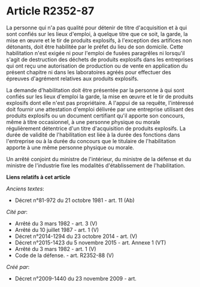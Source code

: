 # Article R2352-87

La personne qui n'a pas qualité pour détenir de titre d'acquisition et à qui sont confiés sur les lieux d'emploi, à quelque
titre que ce soit, la garde, la mise en œuvre et le tir de produits explosifs, à l'exception des artifices non détonants,
doit être habilitée par le préfet du lieu de son domicile. Cette habilitation n'est exigée ni pour l'emploi de fusées
paragrêles ni lorsqu'il s'agit de destruction des déchets de produits explosifs dans les entreprises qui ont reçu une
autorisation de production ou de vente en application du présent chapitre ni dans les laboratoires agréés pour effectuer des
épreuves d'agrément relatives aux produits explosifs.

La demande d'habilitation doit être présentée par la personne à qui sont confiés sur les lieux d'emploi la garde, la mise en
œuvre et le tir de produits explosifs dont elle n'est pas propriétaire. A l'appui de sa requête, l'intéressé doit fournir une
attestation d'emploi délivrée par une entreprise utilisant des produits explosifs ou un document certifiant qu'il apporte son
concours, même à titre occasionnel, à une personne physique ou morale régulièrement détentrice d'un titre d'acquisition de
produits explosifs. La durée de validité de l'habilitation est liée à la durée des fonctions dans l'entreprise ou à la durée
du concours que le titulaire de l'habilitation apporte à une même personne physique ou morale.

Un arrêté conjoint du ministre de l'intérieur, du ministre de la défense et du ministre de l'industrie fixe les modalités
d'établissement de l'habilitation.

**Liens relatifs à cet article**

_Anciens textes_:

  - Décret n°81-972 du 21 octobre 1981 - art. 11 (Ab)

_Cité par_:

  - Arrêté du 3 mars 1982 - art. 3 (V)
  - Arrêté du 10 juillet 1987 - art. 1 (V)
  - Décret n°2014-1294 du 23 octobre 2014 - art. (V)
  - Décret n°2015-1423 du 5 novembre 2015 - art. Annexe 1 (VT)
  - Arrêté du 3 mars 1982 - art. 1 (V)
  - Code de la défense. - art. R2352-88 (V)

_Créé par_:

  - Décret n°2009-1440 du 23 novembre 2009 - art.
